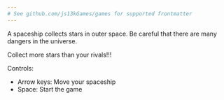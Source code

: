 ```yaml
---
# See github.com/js13kGames/games for supported frontmatter
---
```

A spaceship collects stars in outer space. 
Be careful that there are many dangers in the universe.

Collect more stars than your rivals!!!

Controls:
- Arrow keys: Move your spaceship
- Space: Start the game
